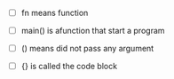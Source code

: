- [ ] fn means function
- [ ] main() is afunction that start a program
- [ ] () means did not pass any argument
- [ ] {} is called the code block


